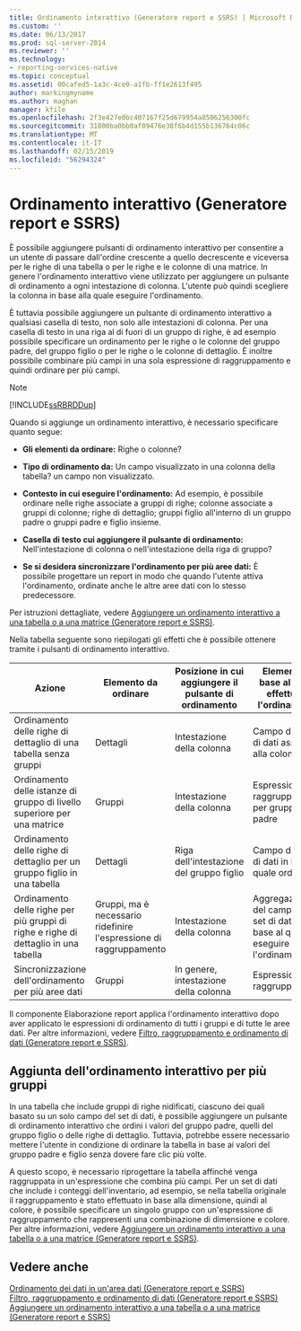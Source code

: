 ```yaml
---
title: Ordinamento interattivo (Generatore report e SSRS) | Microsoft Docs
ms.custom: ''
ms.date: 06/13/2017
ms.prod: sql-server-2014
ms.reviewer: ''
ms.technology:
- reporting-services-native
ms.topic: conceptual
ms.assetid: 00cafed5-1a3c-4ce0-a1fb-ff1e2613f495
author: markingmyname
ms.author: maghan
manager: kfile
ms.openlocfilehash: 2f3e427e0bc407167f25d679954a8506256300fc
ms.sourcegitcommit: 31800ba0bb0af09476e38f6b4d155b136764c06c
ms.translationtype: MT
ms.contentlocale: it-IT
ms.lasthandoff: 02/15/2019
ms.locfileid: "56294324"
---
```

# <a name="interactive-sort-report-builder-and-ssrs"></a>Ordinamento interattivo (Generatore report e SSRS)
  È possibile aggiungere pulsanti di ordinamento interattivo per consentire a un utente di passare dall'ordine crescente a quello decrescente e viceversa per le righe di una tabella o per le righe e le colonne di una matrice. In genere l'ordinamento interattivo viene utilizzato per aggiungere un pulsante di ordinamento a ogni intestazione di colonna. L'utente può quindi scegliere la colonna in base alla quale eseguire l'ordinamento.  
  
 È tuttavia possibile aggiungere un pulsante di ordinamento interattivo a qualsiasi casella di testo, non solo alle intestazioni di colonna. Per una casella di testo in una riga al di fuori di un gruppo di righe, è ad esempio possibile specificare un ordinamento per le righe o le colonne del gruppo padre, del gruppo figlio o per le righe o le colonne di dettaglio. È inoltre possibile combinare più campi in una sola espressione di raggruppamento e quindi ordinare per più campi.  
  
> [!NOTE]  
>  [!INCLUDE[ssRBRDDup](../../includes/ssrbrddup-md.md)]  
  
 Quando si aggiunge un ordinamento interattivo, è necessario specificare quanto segue:  
  
-   **Gli elementi da ordinare:** Righe o colonne?  
  
-   **Tipo di ordinamento da:** Un campo visualizzato in una colonna della tabella? un campo non visualizzato.  
  
-   **Contesto in cui eseguire l'ordinamento:** Ad esempio, è possibile ordinare nelle righe associate a gruppi di righe; colonne associate a gruppi di colonne; righe di dettaglio; gruppi figlio all'interno di un gruppo padre o gruppi padre e figlio insieme.  
  
-   **Casella di testo cui aggiungere il pulsante di ordinamento:** Nell'intestazione di colonna o nell'intestazione della riga di gruppo?  
  
-   **Se si desidera sincronizzare l'ordinamento per più aree dati:** È possibile progettare un report in modo che quando l'utente attiva l'ordinamento, ordinate anche le altre aree dati con lo stesso predecessore.  
  
 Per istruzioni dettagliate, vedere [Aggiungere un ordinamento interattivo a una tabella o a una matrice &#40;Generatore report e SSRS&#41;](add-interactive-sort-to-a-table-or-matrix-report-builder-and-ssrs.md).  
  
 Nella tabella seguente sono riepilogati gli effetti che è possibile ottenere tramite i pulsanti di ordinamento interattivo.  
  
|Azione|Elemento da ordinare|Posizione in cui aggiungere il pulsante di ordinamento|Elemento in base al quale effettuare l'ordinamento|Ambito dell'ordinamento|  
|------------|------------------|----------------------------------|---------------------|----------------|  
|Ordinamento delle righe di dettaglio di una tabella senza gruppi|Dettagli|Intestazione della colonna|Campo del set di dati associato alla colonna|Area dati|  
|Ordinamento delle istanze di gruppo di livello superiore per una matrice|Gruppi|Intestazione della colonna|Espressione di raggruppamento per gruppo padre|Area dati|  
|Ordinamento delle righe di dettaglio per un gruppo figlio in una tabella|Dettagli|Riga dell'intestazione del gruppo figlio|Campo del set di dati in base al quale ordinare|Gruppo figlio|  
|Ordinamento delle righe per più gruppi di righe e righe di dettaglio in una tabella|Gruppi, ma è necessario ridefinire l'espressione di raggruppamento|Intestazione della colonna|Aggregazione del campo del set di dati in base al quale eseguire l'ordinamento|Area dati|  
|Sincronizzazione dell'ordinamento per più aree dati|Gruppi|In genere, intestazione della colonna|Espressione di raggruppamento|Set di dati|  
  
 Il componente Elaborazione report applica l'ordinamento interattivo dopo aver applicato le espressioni di ordinamento di tutti i gruppi e di tutte le aree dati. Per altre informazioni, vedere [Filtro, raggruppamento e ordinamento di dati &#40;Generatore report e SSRS&#41;](filter-group-and-sort-data-report-builder-and-ssrs.md).  
  
## <a name="adding-interactive-sort-for-multiple-groups"></a>Aggiunta dell'ordinamento interattivo per più gruppi  
 In una tabella che include gruppi di righe nidificati, ciascuno dei quali basato su un solo campo del set di dati, è possibile aggiungere un pulsante di ordinamento interattivo che ordini i valori del gruppo padre, quelli del gruppo figlio o delle righe di dettaglio. Tuttavia, potrebbe essere necessario mettere l'utente in condizione di ordinare la tabella in base ai valori del gruppo padre e figlio senza dovere fare clic più volte.  
  
 A questo scopo, è necessario riprogettare la tabella affinché venga raggruppata in un'espressione che combina più campi. Per un set di dati che include i conteggi dell'inventario, ad esempio, se nella tabella originale il raggruppamento è stato effettuato in base alla dimensione, quindi al colore, è possibile specificare un singolo gruppo con un'espressione di raggruppamento che rappresenti una combinazione di dimensione e colore. Per altre informazioni, vedere [Aggiungere un ordinamento interattivo a una tabella o a una matrice &#40;Generatore report e SSRS&#41;](add-interactive-sort-to-a-table-or-matrix-report-builder-and-ssrs.md).  
  
## <a name="see-also"></a>Vedere anche  
 [Ordinamento dei dati in un'area dati &#40;Generatore report e SSRS&#41;](sort-data-in-a-data-region-report-builder-and-ssrs.md)   
 [Filtro, raggruppamento e ordinamento di dati &#40;Generatore report e SSRS&#41;](filter-group-and-sort-data-report-builder-and-ssrs.md)   
 [Aggiungere un ordinamento interattivo a una tabella o a una matrice &#40;Generatore report e SSRS&#41;](add-interactive-sort-to-a-table-or-matrix-report-builder-and-ssrs.md)  
  
  

